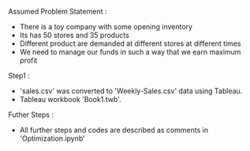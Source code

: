 Assumed Problem Statement : 
* There is a toy company with some opening inventory
* Its has 50 stores and 35 products
* Different product are demanded at different stores at different times
* We need to manage our funds in such a way that we earn maximum profit

Step1 :
* 'sales.csv' was converted to 'Weekly-Sales.csv' data using Tableau.
*  Tableau workbook 'Book1.twb'.

Futher Steps :
* All further steps and codes are described as comments in 'Optimization.ipynb'
